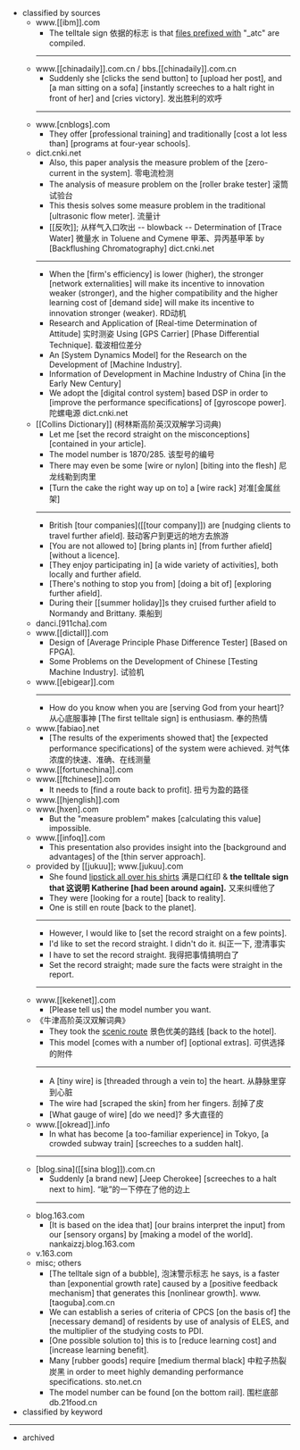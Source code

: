 - classified by sources
    - www.[[ibm]].com
        - The telltale sign 依据的标志 is that [files prefixed with](((oNP_DnzqV))) "_atc" are compiled. 
        - ---
    - www.[[chinadaily]].com.cn / bbs.[[chinadaily]].com.cn
        - Suddenly she [clicks the send button] to [upload her post], and [a man sitting on a sofa] [instantly screeches to a halt right in front of her] and [cries victory]. 发出胜利的欢呼 
        - ---
    - www.[cnblogs].com
        - They offer [professional training] and traditionally [cost a lot less than] [programs at four-year schools]. 
    - dict.cnki.net
        - Also, this paper analysis the measure problem of the [zero-current in the system]. 零电流检测 
        - The analysis of measure problem on the [roller brake tester] 滚筒试验台
        - This thesis solves some measure problem in the traditional [ultrasonic flow meter]. 流量计
        - [[反吹]]; 从样气入口吹出 -- blowback -- Determination of [Trace Water] 微量水 in Toluene and Cymene 甲苯、异丙基甲苯 by [Backflushing Chromatography] dict.cnki.net
        - ---
        - When the [firm's efficiency] is lower (higher), the stronger [network externalities] will make its incentive to innovation weaker (stronger), and the higher compatibility and the higher learning cost of [demand side] will make its incentive to innovation stronger (weaker). RD动机
        - Research and Application of [Real-time Determination of Attitude] 实时测姿 Using [GPS Carrier] [Phase Differential Technique]. 载波相位差分
        - An [System Dynamics Model] for the Research on the Development of [Machine Industry]. 
        - Information of Development in Machine Industry of China [in the Early New Century]
        - We adopt the [digital control system] based DSP in order to [improve the performance specifications] of [gyroscope power]. 陀螺电源 dict.cnki.net
    - [[Collins Dictionary]] (柯林斯高阶英汉双解学习词典)
        - Let me [set the record straight on the misconceptions] [contained in your article]. 
        - The model number is 1870/285. 该型号的编号
        - There may even be some [wire or nylon] [biting into the flesh] 尼龙线勒到肉里 
        - [Turn the cake the right way up on to] a [wire rack] 对准[金属丝架]
        - ---
        - British [tour companies]([[tour company]]) are [nudging clients to travel further afield]. 鼓动客户到更远的地方去旅游 
        - [You are not allowed to] [bring plants in] [from further afield] [without a licence].
        - [They enjoy participating in] [a wide variety of activities], both locally and further afield.
        - [There's nothing to stop you from] [doing a bit of] [exploring further afield].
        - During their [[summer holiday]]s they cruised further afield to Normandy and Brittany. 乘船到
    - danci.[911cha].com
    - www.[[dictall]].com
        - Design of [Average Principle Phase Difference Tester] [Based on FPGA].
        - Some Problems on the Development of Chinese [Testing Machine Industry]. 试验机 
    - www.[[ebigear]].com
        - ---
        - How do you know when you are [serving God from your heart]? 从心底服事神 [The first telltale sign] is enthusiasm. 奉的热情 
    - www.[fabiao].net
        - [The results of the experiments showed that] the [expected performance specifications] of the system were achieved. 对气体浓度的快速、准确、在线测量 
    - www.[[fortunechina]].com
    - www.[[ftchinese]].com
        - It needs to [find a route back to profit]. 扭亏为盈的路径
    - www.[[hjenglish]].com
    - www.[hxen].com
        - But the "measure problem" makes [calculating this value] impossible.
    - www.[[infoq]].com
        - This presentation also provides insight into the [background and advantages] of the [thin server approach]. 
    - provided by [[jukuu]]; www.[jukuu].com
        - She found [lipstick all over his shirts]([[lipstick]]) 满是口红印 & __the telltale sign that 这说明 Katherine [had been around again].__ 又来纠缠他了 
        - They were [looking for a route] [back to reality]. 
        - One is still en route [back to the planet]. 
        - ---
        - However, I would like to [set the record straight on a few points]. 
        - I'd like to set the record straight. I didn't do it. 纠正一下, 澄清事实
        - I have to set the record straight. 我得把事情搞明白了
        - Set the record straight; made sure the facts were straight in the report. 
        - ---
    - www.[[kekenet]].com
        - [Please tell us] the model number you want.
    - 《牛津高阶英汉双解词典》
        - They took the [scenic route](((5n3Dw9NHj))) 景色优美的路线 [back to the hotel]. 
        - This model [comes with a number of] [optional extras]. 可供选择的附件
        - ---
        - A [tiny wire] is [threaded through a vein to] the heart. 从静脉里穿到心脏 
        - The wire had [scraped the skin] from her fingers. 刮掉了皮
        - [What gauge of wire] [do we need]? 多大直径的
    - www.[[okread]].info
        - In what has become [a too-familiar experience] in Tokyo, [a crowded subway train] [screeches to a sudden halt]. 
        - ---
    - [blog.sina]([[sina blog]]).com.cn
        - Suddenly [a brand new] [Jeep Cherokee] [screeches to a halt next to him]. “呲”的一下停在了他的边上 
        - ---
    - blog.163.com
        - [It is based on the idea that] [our brains interpret the input] from our [sensory organs] by [making a model of the world]. nankaizzj.blog.163.com
    - v.163.com
    - misc; others
        - [The telltale sign of a bubble], 泡沫警示标志 he says, is a faster than [exponential growth rate] caused by a [positive feedback mechanism] that generates this [nonlinear growth]. www.[taoguba].com.cn
        - We can establish a series of criteria of CPCS [on the basis of] the [necessary demand] of residents by use of analysis of ELES, and the multiplier of the studying costs to PDI.
        - [One possible solution to] this is to [reduce learning cost] and [increase learning benefit].
        - Many [rubber goods] require [medium thermal black] 中粒子热裂炭黑 in order to meet highly demanding performance specifications. sto.net.cn
        - The model number can be found [on the bottom rail]. 围栏底部 db.21food.cn
- classified by keyword 
- ---
- archived
